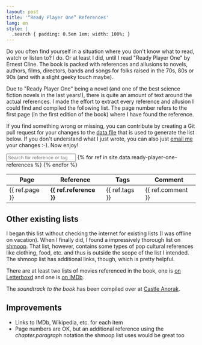 ```yaml
---
layout: post
title: '“Ready Player One” References'
lang: en
style: |
  .search { padding: 0.5em 1em; width: 100%; }
---
```


Do you often find yourself in a situation where you don't know what to read,
watch or listen to? I do. Or at least I did, until I read "Ready Player One"
by Ernest Cline. The book is packed with references and allusions to novels,
authors, films, directors, bands and songs for folks raised in the 70s, 80s
or 90s (and with a slight geeky touch maybe).

Due to "Ready Player One" being a novel (and one of the best science fiction
novels in the last years!), there is quite an amount of text around the actual
references. I made the effort to extract every reference and allusion I could
find and compiled the following list. The page number refers to the first page
(in the first edition of the book) where I have found the reference.

If you find something wrong or missing, you can contribute by creating a Git
pull request for your changes to the
[data file](https://github.com/towbi/towbi.github.io/blob/master/_data/ready-player-one-references.json)
that is used to generate the list below. If you don't understand what I just
wrote, you can also just [email me](mailto:tn@movb.de) your changes :-). Now
enjoy!

<div id="rporefs">
  <input class="search" placeholder="Search for reference or tag" />

  <table>
    <thead>
      <tr>
        <th>Page</th>
        <th>Reference</th>
        <th>Tags</th>
        <th>Comment</th>
      </tr>
    </thead>
    <tbody class="list">
      {% for ref in site.data.ready-player-one-references %}
        <tr>
          <td class="page">{{ ref.page }}</td>
          <td class="reference"><strong>{{ ref.reference }}</strong></td>
          <td class="tags">{{ ref.tags }}</td>
          <td class="comment">{{ ref.comment }}</td>
        </tr>
      {% endfor %}
    </tbody>
  </table>
</div>

## Other existing lists

I began this list without checking the internet for existing lists (I was
offline on vacation). When I finally did, I found a impressively thorough
list on [shmoop](http://www.shmoop.com/ready-player-one/allusions.html).
That list, however, contains some types of pop cultural references like
clothing, food, etc. and thus is outside the scope of the list I intended.
The shmoop list has additional links, though, which is pretty helpful.

There are at least two lists of movies referenced in the book, one is
[on Letterboxd](http://letterboxd.com/bbbgtoby/list/every-movie-referenced-in-ready-player-one/)
and one is
[on IMDb](http://www.imdb.com/list/ls075756472/).

The _soundtrack to the book_ has been compiled over at
[Castle Anorak](http://castleanorak.com/ready-player-one-soundtrack/).

## Improvements

* Links to IMDb, Wikipedia, etc. for each item
* Page numbers are OK, but an additional reference using the
  _chapter.paragraph_ notation the shmoop list uses would be great too

<script src="/js/list.min.js"></script>

<script>
  var options = {
    valueNames: [ 'reference', 'tags', 'comment' ]
  };
  var rpoReferences = new List('rporefs', options);
</script>
